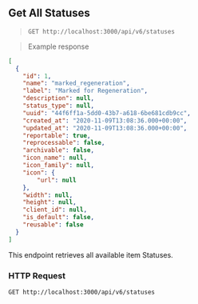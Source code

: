 ## Get All Statuses

> `GET http://localhost:3000/api/v6/statuses`

> Example response

```json
[
  {
    "id": 1,
    "name": "marked_regeneration",
    "label": "Marked for Regeneration",
    "description": null,
    "status_type": null,
    "uuid": "44f6ff1a-5dd0-43b7-a618-6be681cdb9cc",
    "created_at": "2020-11-09T13:08:36.000+00:00",
    "updated_at": "2020-11-09T13:08:36.000+00:00",
    "reportable": true,
    "reprocessable": false,
    "archivable": false,
    "icon_name": null,
    "icon_family": null,
    "icon": {
        "url": null
    },
    "width": null,
    "height": null,
    "client_id": null,
    "is_default": false,
    "reusable": false
  }
]
```

This endpoint retrieves all available item Statuses.

### HTTP Request

`GET http://localhost:3000/api/v6/statuses`
